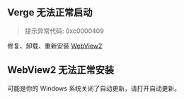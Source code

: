## Verge 无法正常启动

> 提示异常代码: 0xc0000409

修复、卸载、重新安装 [WebView2](https://developer.microsoft.com/zh-cn/microsoft-edge/webview2/#download)

## WebView2 无法正常安装

可能是你的 Windows 系统关闭了自动更新，请打开自动更新。
